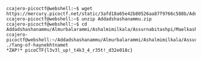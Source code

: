 

	ccajero-picoctf@webshell:~$ wget https://mercury.picoctf.net/static/3afd18a65e42b80526aa87f9766c588b/Addadshashanammu.zip
	ccajero-picoctf@webshell:~$ unzip Addadshashanammu.zip 
	ccajero-picoctf@webshell:~$ cd Addadshashanammu/Almurbalarammi/Ashalmimilkala/Assurnabitashpi/Maelkashishi/Onnissiralis/Ularradallaku
	ccajero-picoctf@webshell:~/Addadshashanammu/Almurbalarammi/Ashalmimilkala/Assurnabitashpi/Maelkashishi/Onnissiralis/Ularradallaku$ ./fang-of-haynekhtnamet 
	*ZAP!* picoCTF{l3v3l_up!_t4k3_4_r35t!_d32e018c}